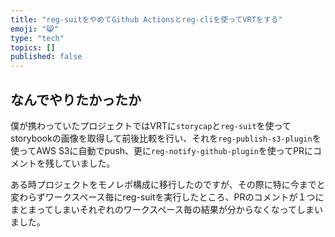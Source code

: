 ```yaml
---
title: "reg-suitをやめてGithub Actionsとreg-cliを使ってVRTをする"
emoji: "😸"
type: "tech"
topics: []
published: false
---
```


## なんでやりたかったか

僕が携わっていたプロジェクトではVRTに`storycap`と`reg-suit`を使ってstorybookの画像を取得して前後比較を行い、それを`reg-publish-s3-plugin`を使ってAWS S3に自動でpush、更に`reg-notify-github-plugin`を使ってPRにコメントを残していました。

ある時プロジェクトをモノレポ構成に移行したのですが、その際に特に今までと変わらずワークスペース毎にreg-suitを実行したところ、PRのコメントが１つにまとまってしまいそれぞれのワークスペース毎の結果が分からなくなってしまいました。

